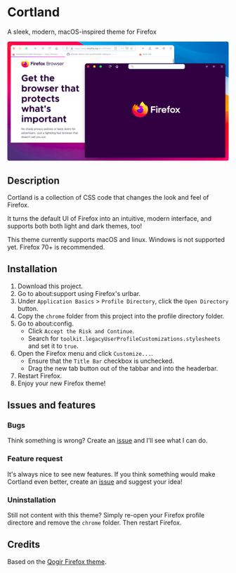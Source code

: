 # Cortland
A sleek, modern, macOS-inspired theme for Firefox

![image](/screenshots/cortland-screenshot.png)

## Description

Cortland is a collection of CSS code that changes the look and feel of Firefox. 

It turns the default UI of Firefox into an intuitive, modern interface, and supports both both light and dark themes, too!

This theme currently supports macOS and linux. Windows is not supported yet. Firefox 70+ is recommended. 

## Installation

1. Download this project.
2. Go to about:support using Firefox's urlbar.
3. Under `Application Basics` > `Profile Directory`, click the `Open Directory` button.
4. Copy the `chrome` folder from this project into the profile directory folder.
5. Go to about:config. 
    * Click `Accept the Risk and Continue`. 
    * Search for `toolkit.legacyUserProfileCustomizations.stylesheets` and set it to `true`.
7. Open the Firefox menu and click `Customize...`. 
    * Ensure that the `Title Bar` checkbox is unchecked. 
    * Drag the new tab button out of the tabbar and into the headerbar.
9. Restart Firefox.
10. Enjoy your new Firefox theme!

## Issues and features

### Bugs

Think something is wrong? Create an [issue](https://github.com/Andereoo/Cortland/issue/) and I'll see what I can do.

### Feature request

It's always nice to see new features. If you think something would make Cortland even better, create an [issue](https://github.com/Andereoo/Cortland/issue/) and suggest your idea!

### Uninstallation

Still not content with this theme? Simply re-open your Firefox profile directore and remove the `chrome` folder. Then restart Firefox.

## Credits

Based on the [Qogir Firefox theme](https://github.com/vinceliuice/Qogir-theme/tree/master/src/firefox).
